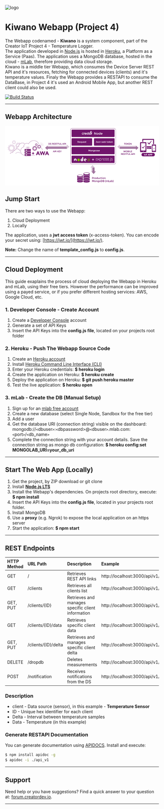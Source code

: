 ![logo](https://static.creatordev.io/logo-md-s.svg)

# Kiwano Webapp (Project 4)

The Webapp codenamed - **Kiwano** is a system component, part of the Creator IoT 
Project 4 - Temperature 
Logger.  
The application developed in [Node.js](https://nodejs.org/en/) is hosted in 
[Heroku](https://www.heroku.com/), a Platform as a Service (Paas). The application 
uses a MongoDB database, hosted in the cloud - [mLab](https://mlab.com/), 
therefore providing data cloud storage.  
Kiwano is a middle tier Webapp, which consumes the Device Server REST API and it's
resources, fetching for connected devices (clients) and it's temperature values.
Finaly the Webapp provides a RESTAPI to consume the DataBase, in Project 4 it's 
used an Android Mobile App, but another REST client could also be used.  

[![Build Status](https://travis-ci.org/CreatorDev/ci40-kiwano-webapp.svg?branch=master)](https://travis-ci.org/CreatorDev/ci40-kiwano-webapp)

---

## Webapp Architecture

![Architecture](./images/kiwano1.jpg)

## Jump Start

There are two ways to use the Webapp:

1. Cloud Deployment
2. Locally

The application, uses a **jwt access token** (x-access-token). You can encode 
your secret using: [https://jwt.io/](https://jwt.io/).

**Note:** Change the name of **template_config.js** to **config.js**. 

---

## Cloud Deployment

This guide exaplains the process of cloud deploying the Webapp in Heroku and mLab,
using their free tiers. However the performance can be improved using a payed service,
or if you prefer different hosting services: AWS, Google Cloud, etc.

### 1. Developer Console - Create Account

1. Create a [Developer Console](https://console.creatordev.io) account  
2. Generate a set of API Keys
3. Insert the API Keys into the **config.js file**, located on your projects root 
folder

### 2. Heroku - Push The Webapp Source Code

1. Create an [Heroku account](https://www.heroku.com/)
2. Install [Heroku Command Line Interface (CLI)](https://devcenter.heroku.com/articles/heroku-command-line)
3. Enter your Heroku credentials: **$ heroku login** 
4. Create the application on Heroku: **$ heroku create**
5. Deploy the application on Heroku: **$ git push heroku master** 
6. Test the live application: **$ heroku open**

### 3. mLab - Create the DB (Manual Setup)

1. Sign up for an [mlab free account](https://mlab.com/) 
2. Create a new database (select Single Node, Sandbox for the free tier)
3. Add a user
4. Get the database URI (connection string) visible on the dashboard:   
mongodb://`<`dbuser`>`:`<`dbpassword>@`<`dbuser`>`.mlab.com:`<`port`>`/`<`db_name`>`  
5. Complete the connection string with your account details. Save the connection 
string as mongo db configuration: **$ heroku config:set MONGOLAB_URI=your_db_uri**

---

## Start The Web App (Locally)

1. Get the project, by ZIP download or git clone
2. Install [**Node.js LTS**](https://nodejs.org/en/)
3. Install the Webapp's dependencies. On projects root directory, execute: 
**$ npm install**  
4. Insert the API Keys into the **config.js file**, located in your projects root 
folder.
5. Install MongoDB
6. Use a **proxy** (e.g. Ngrok) to expose the local application on an https server
7. Start the application: **$ npm start**

--- 

## REST Endpoints 

| HTTP Method | URL Path 	          | Description                                       | Example                                        |
|:------------| :-------------------|:--------------------------------------------------|:-----------------------------------------------|
| GET         | /	  			          | Retrieves REST API links                          | http://localhost:3000/api/v1/                  |
| GET         | /clients	  			  | Retrieves all clients list                        | http://localhost:3000/api/v1/clients           |
| GET, PUT    | /clients/{ID}       | Retrieves and manages specific client information | http://localhost:3000/api/v1/clients/123       |
| GET         | /clients/{ID}/data  | Retrieves specific client data                    | http://localhost:3000/api/v1/clients/123/data  |
| GET, PUT    | /clients/{ID}/delta	| Retrieves and manages specific client delta       | http://localhost:3000/api/v1/clients/123/delta |
| DELETE      | /dropdb             | Deletes measurements                              | http://localhost:3000/api/v1/dropdb            |
| POST        | /notification       | Receives notifications from the DS                | http://localhost:3000/api/v1/notification      |

### Description
* client - Data source (sensor), in this example - **Temperature Sensor**
* ID - Unique hex identifier for each client
* Delta - Interval between temperature samples
* Data - Temperature (in this example)

### Generate RESTAPI Documentation

You can generate documentation using [APIDOCS](http://apidocjs.com/). Install
and execute:

```bash
$ npm install apidoc -g
$ apidoc -i ./api_v1

```

---

## Support

Need help or you have suggestions? Find a quick answer to your question at: 
[forum.creatordev.io](https://forum.creatordev.io/).

--- 
